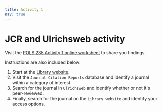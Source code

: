 ```yaml
---
title: Activity 1
nav: true
---
```

# JCR and Ulrichsweb activity

Visit the <a href="https://uidaho.co1.qualtrics.com/jfe/form/SV_5zPkMyj557JcwVT" target="_blank">POLS 235 Activity 1 online worksheet</a> to share you findings.

Instructions are also included below:
1. Start at the <a href="https://www.lib.uidaho.edu" target="_blank">Library website</a>.
2. Visit the `Journal Citation Reports` database and identify a journal within a category of interest.
3. Search for the journal in `Ulrichsweb` and identify whether or not it's peer-reviewed.
4. Finally, search for the journal on the `Library website` and identify your access options.